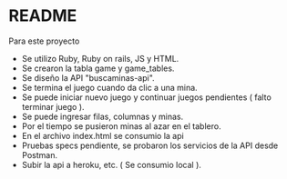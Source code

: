 # README

Para este proyecto


- Se utilizo Ruby, Ruby on rails, JS y HTML.
- Se crearon la tabla game y game_tables.
- Se diseño la API "buscaminas-api".
- Se termina el juego cuando da clic a una mina.
- Se puede iniciar nuevo juego y continuar juegos pendientes ( falto terminar juego ).
- Se puede ingresar filas, columnas y minas.
- Por el tiempo se pusieron minas al azar en el tablero.
- En el archivo index.html se consumio la api
- Pruebas specs pendiente, se probaron los servicios de la API desde Postman.
- Subir la api a heroku, etc. ( Se consumio local ).